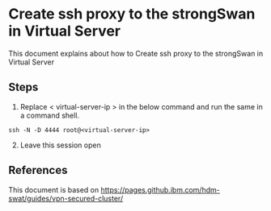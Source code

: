 # Create ssh proxy to the strongSwan in Virtual Server

This document explains about how to Create ssh proxy to the strongSwan in Virtual Server

## Steps 

1. Replace < virtual-server-ip > in the below command and run the same in a command shell.

```
ssh -N -D 4444 root@<virtual-server-ip>
```

2. Leave this session open

## References

This document is based on https://pages.github.ibm.com/hdm-swat/guides/vpn-secured-cluster/
